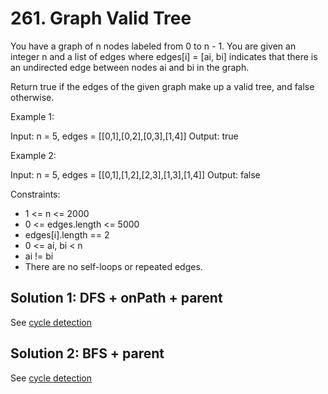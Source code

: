 # 261. Graph Valid Tree
You have a graph of n nodes labeled from 0 to n - 1. You are given an integer n and a list of edges where edges[i] = [ai, bi] indicates that there is an undirected edge between nodes ai and bi in the graph.

Return true if the edges of the given graph make up a valid tree, and false otherwise.

Example 1:

Input: n = 5, edges = [[0,1],[0,2],[0,3],[1,4]]
Output: true

Example 2:

Input: n = 5, edges = [[0,1],[1,2],[2,3],[1,3],[1,4]]
Output: false

Constraints:

* 1 <= n <= 2000
* 0 <= edges.length <= 5000
* edges[i].length == 2
* 0 <= ai, bi < n
* ai != bi
* There are no self-loops or repeated edges.

## Solution 1: DFS + onPath + parent
See [cycle detection](../../Algorithm/Graph/cycle-detection/README.md)

## Solution 2: BFS + parent

See [cycle detection](../../Algorithm/Graph/cycle-detection/README.md)